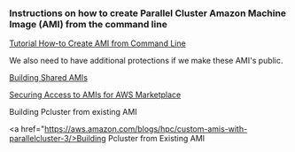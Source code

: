 ### Instructions on how to create Parallel Cluster Amazon Machine Image (AMI) from the command line

<a href="https://docs.aws.amazon.com/parallelcluster/latest/ug/building-custom-ami-v3.html">Tutorial How-to Create AMI from Command Line</a>


We also need to have additional protections if we make these AMI's public.

<a href="https://docs.aws.amazon.com/AWSEC2/latest/UserGuide/building-shared-amis.html">Building Shared AMIs</a>

<a href="https://aws.amazon.com/blogs/awsmarketplace/securing-access-to-amis-aws-marketplace/">Securing Access to AMIs for AWS Marketplace</a>


Building Pcluster from existing AMI

<a href="https://aws.amazon.com/blogs/hpc/custom-amis-with-parallelcluster-3/>Building Pcluster from Existing AMI</a>
